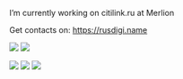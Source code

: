 I’m currently working on citilink.ru at Merlion

Get contacts on: https://rusdigi.name

<a target="_blank" href="https://t.me/Ma3oBblu"><img src="https://img.shields.io/badge/Telegram-Ma3oBblu-green?style=flat-square&logo=Telegram"/></a>
<a target="_blank" href="mailto:Ma3oBblu@gmail.com"><img src="https://img.shields.io/badge/Gmail-Ma3oBblu@gmail.com-green?style=flat-square&logo=Gmail"/></a>

<img src="https://img.shields.io/badge/PHP-7.4-white?style=flat-square&logo=php"/>
<img src="https://img.shields.io/badge/NodeJS-ExpressJS-white?style=flat-square&logo=node.js"/>
<img src="https://img.shields.io/badge/Python-3-white?style=flat-square&logo=python"/>
